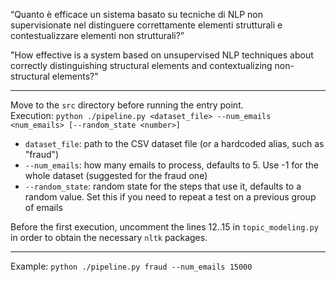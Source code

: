 “Quanto è efficace un sistema basato su tecniche di NLP non supervisionate nel distinguere correttamente elementi strutturali e contestualizzare elementi non strutturali?”

"How effective is a system based on unsupervised NLP techniques about correctly distinguishing structural elements and contextualizing non-structural elements?"

---

Move to the `src` directory before running the entry point.  
Execution: `python ./pipeline.py <dataset_file> --num_emails <num_emails> [--random_state <number>]`
- `dataset_file`: path to the CSV dataset file (or a hardcoded alias, such as "fraud")
- `--num_emails`: how many emails to process, defaults to 5. Use -1 for the whole dataset (suggested for the fraud one)
- `--random_state`: random state for the steps that use it, defaults to a random value. Set this if you need to repeat a test on a previous group of emails

Before the first execution, uncomment the lines 12..15 in `topic_modeling.py` in order to obtain the necessary `nltk` packages.

---

Example: `python ./pipeline.py fraud --num_emails 15000`
